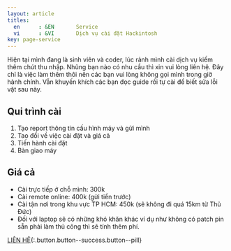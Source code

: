 ```yaml
---
layout: article
titles:
  en      : &EN       Service
  vi      : &VI       Dịch vụ cài đặt Hackintosh
key: page-service
---
```


Hiện tại mình đang là sinh viên và coder, lúc rảnh mình cài dịch vụ kiếm thêm chút thu nhập. Nhũng bạn nào có nhu cầu thì xin vui lòng liên hệ. Đây chỉ là việc làm thêm thôi nên các bạn vui lòng không gọi mình trong giờ hành chính. Vẫn khuyến khích các bạn đọc guide rồi tự cài để biết sửa lỗi vặt sau này.

## Qui trình cài
1. Tạo report thông tin cấu hình máy và gửi mình
2. Tao đổi về việc cài đặt và giá cả
3. Tiến hành cài đặt
4. Bàn giao máy

## Giá cả
- Cài trực tiếp ở chỗ mình: 300k
- Cài remote online: 400k (gửi tiền trước)
- Cài tận nơi trong khu vực TP HCM: 450k (sẽ không đi quá 15km từ Thủ Đức)
- Đối với laptop sẽ có những khó khăn khác ví dụ như không có patch pin sẵn phải làm thủ công thì sẽ tính thêm phí.

[LIÊN HỆ](/contact){:.button.button--success.button--pill}
